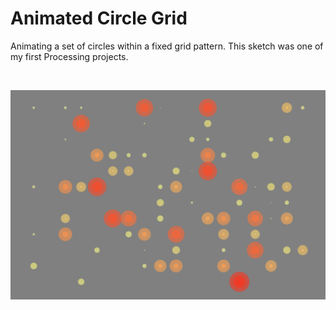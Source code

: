 # Animated Circle Grid

Animating a set of circles within a fixed grid pattern. This sketch was one of my first Processing projects.

</br>
<p align="center">
  <img src="images/screenShot.png" width="750px"/>
</p>
